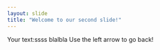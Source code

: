 ```yaml
---
layout: slide
title: "Welcome to our second slide!"
---
```

Your text:ssss
blalbla
Use the left arrow to go back!
